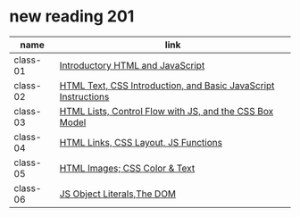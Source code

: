 # new reading 201

| name | link |
| ----------- | ----------- |
| class-01 | [ Introductory HTML and JavaScript ](read-01.md) |
| class-02 | [ HTML Text, CSS Introduction, and Basic JavaScript Instructions ](read-02.md) |
| class-03 |[  HTML Lists, Control Flow with JS, and the CSS Box Model](read-03.md) |
| class-04 |[ HTML Links, CSS Layout, JS Functions](read-04.md) |
| class-05 | [ HTML Images; CSS Color & Text ](read-05.md) |
| class-06 | [ JS Object Literals,The DOM ](read-06.md) |
